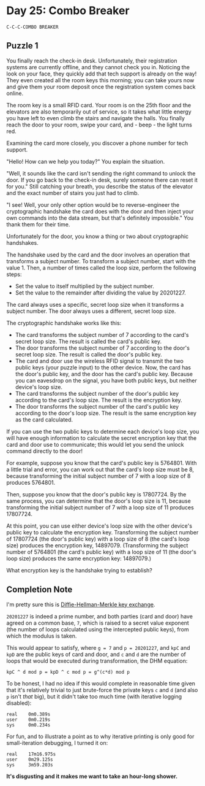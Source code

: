 # Day 25: Combo Breaker

`C-C-C-COMBO BREAKER`

## Puzzle 1

You finally reach the check-in desk. Unfortunately, their registration systems are currently offline, and they cannot check you in. Noticing the look on your face, they quickly add that tech support is already on the way! They even created all the room keys this morning; you can take yours now and give them your room deposit once the registration system comes back online.

The room key is a small RFID card. Your room is on the 25th floor and the elevators are also temporarily out of service, so it takes what little energy you have left to even climb the stairs and navigate the halls. You finally reach the door to your room, swipe your card, and - beep - the light turns red.

Examining the card more closely, you discover a phone number for tech support.

"Hello! How can we help you today?" You explain the situation.

"Well, it sounds like the card isn't sending the right command to unlock the door. If you go back to the check-in desk, surely someone there can reset it for you." Still catching your breath, you describe the status of the elevator and the exact number of stairs you just had to climb.

"I see! Well, your only other option would be to reverse-engineer the cryptographic handshake the card does with the door and then inject your own commands into the data stream, but that's definitely impossible." You thank them for their time.

Unfortunately for the door, you know a thing or two about cryptographic handshakes.

The handshake used by the card and the door involves an operation that transforms a subject number. To transform a subject number, start with the value 1. Then, a number of times called the loop size, perform the following steps:

* Set the value to itself multiplied by the subject number.
* Set the value to the remainder after dividing the value by 20201227.

The card always uses a specific, secret loop size when it transforms a subject number. The door always uses a different, secret loop size.

The cryptographic handshake works like this:

* The card transforms the subject number of 7 according to the card's secret loop size. The result is called the card's public key.
* The door transforms the subject number of 7 according to the door's secret loop size. The result is called the door's public key.
* The card and door use the wireless RFID signal to transmit the two public keys (your puzzle input) to the other device. Now, the card has the door's public key, and the door has the card's public key. Because you can eavesdrop on the signal, you have both public keys, but neither device's loop size.
* The card transforms the subject number of the door's public key according to the card's loop size. The result is the encryption key.
* The door transforms the subject number of the card's public key according to the door's loop size. The result is the same encryption key as the card calculated.

If you can use the two public keys to determine each device's loop size, you will have enough information to calculate the secret encryption key that the card and door use to communicate; this would let you send the unlock command directly to the door!

For example, suppose you know that the card's public key is 5764801. With a little trial and error, you can work out that the card's loop size must be 8, because transforming the initial subject number of 7 with a loop size of 8 produces 5764801.

Then, suppose you know that the door's public key is 17807724. By the same process, you can determine that the door's loop size is 11, because transforming the initial subject number of 7 with a loop size of 11 produces 17807724.

At this point, you can use either device's loop size with the other device's public key to calculate the encryption key. Transforming the subject number of 17807724 (the door's public key) with a loop size of 8 (the card's loop size) produces the encryption key, 14897079. (Transforming the subject number of 5764801 (the card's public key) with a loop size of 11 (the door's loop size) produces the same encryption key: 14897079.)

What encryption key is the handshake trying to establish?

## Completion Note

I'm pretty sure this is [Diffie-Hellman-Merkle key exchange](https://en.wikipedia.org/wiki/Diffie%E2%80%93Hellman_key_exchange).

`20201227` is indeed a prime number, and both parties (card and door) have agreed on a common base, `7`, which is raised to a secret value exponent (the number of loops calculated using the intercepted public keys), from which the modulus is taken.

This would appear to satisfy, where `g = 7` and `p = 20201227`, and `kpC` and `kpD` are the public keys of card and door, and `c` and `d` are the number of loops that would be executed during transformation, the DHM equation:

```text
kpC ^ d mod p = kpD ^ c mod p = g^(c*d) mod p
```

To be honest, I had no idea if this would complete in reasonable time given that it's relatively trivial to just brute-force the private keys `c` and `d` (and also `p` isn't _that_ big), but it didn't take too much time (with iterative logging disabled):

```text
real    0m0.389s
user    0m0.219s
sys     0m0.234s
```

For fun, and to illustrate a point as to why iterative printing is only good for small-iteration debugging, I turned it on:

```text
real    17m16.975s
user    0m29.125s
sys     3m59.203s
```

**It's disgusting and it makes me want to take an hour-long shower.**
